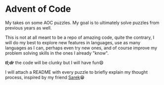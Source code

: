 # Advent of Code

My takes on some AOC puzzles. My goal is to ultimately solve puzzles from previous years as well.

This is not at all meant to be a repo of amazing code, quite the contrary, I will do my best to explore new features in languages, use as many languages as I can, perhaps even try new ones, and of course improve my problem solving skills in the ones I already "know".

***tl;dr*** the code will be clunky but I will have fun😄

I will attach a README with every puzzle to briefly explain my thought process, inspired by my friend [Sarek](https://github.com/sarsko)😁
